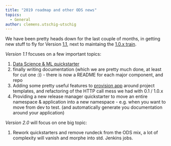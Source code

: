 ```yaml
---
title: "2019 roadmap and other ODS news"
topics:
  - General
author: clemens.utschig-utschig
---
```

We have been pretty heads down for the last couple of months, in getting new stuff to fly for Version [1.1](https://github.com/orgs/opendevstack/projects/4), next to maintaing the [1.0.x train](https://github.com/orgs/opendevstack/projects/7).

*Version 1.1* focuses on a few important topics:
1. [Data Science & ML quickstarter](https://github.com/opendevstack/ods-project-quickstarters/tree/master/boilerplates/ds-ml-service)
1. finally writing documentation (which we are pretty much done, at least for cut one :)) - there is now a README for each major component, and repo
1. Adding some pretty useful features to [provision app](https://github.com/opendevstack/ods-provisioning-app) around project templates, and refactoring of the HTTP call mess we had with 0.1 / 1.0.x
1. Providing a new release manager quickstarter to move an entire namespace & application into a new namespace - e.g. when you want to move from dev to test. (and automatically generate you documentation around your application)

*Version 2.0* will focus on one big topic:
1. Rework quickstarters and remove rundeck from the ODS mix, a lot of complexity will vanish and 
morphe into std. Jenkins jobs.
